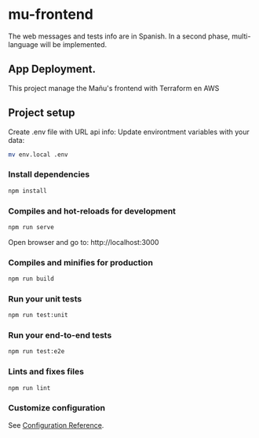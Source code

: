 # mu-frontend

The web messages and tests info are in Spanish. In a second phase, multi-language will be implemented.

## App Deployment.
This project manage the Mañu's frontend with Terraform en AWS

## Project setup

Create .env file with URL api info:
Update environtment variables with your data:
```bash
mv env.local .env
```
### Install dependencies
```bash
npm install
```
### Compiles and hot-reloads for development
```bash
npm run serve
```
Open browser and go to: http://localhost:3000
### Compiles and minifies for production
```bash
npm run build
```
### Run your unit tests
```bash
npm run test:unit
```
### Run your end-to-end tests
```bash
npm run test:e2e
```
### Lints and fixes files
```bash
npm run lint
```
### Customize configuration
See [Configuration Reference](https://cli.vuejs.org/config/).
